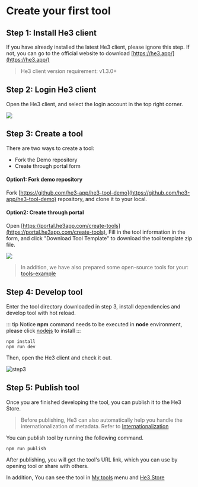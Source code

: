 # Create your first tool

## Step 1: Install He3 client

If you have already installed the latest He3 client, please ignore this step. If not, you can go to the official website to download [https://he3.app/](https://he3.app/)

> He3 client version requirement: v1.3.0+

## Step 2: Login He3 client

Open the He3 client, and select the login account in the top right corner.

![](/guide/1.png)

## Step 3: Create a tool

There are two ways to create a tool:

- Fork the Demo repository
- Create through portal form

#### Option1: Fork demo repository

Fork [https://github.com/he3-app/he3-tool-demo](https://github.com/he3-app/he3-tool-demo) repository, and clone it to your local.

#### Option2: Create through portal

Open [https://portal.he3app.com/create-tools](https://portal.he3app.com/create-tools), Fill in the tool information in the form, and click "Download Tool Template" to download the tool template zip file.

![](/guide/2.png)

> In addition, we have also prepared some open-source tools for your: [tools-example](https://github.com/he3-app/tools-example)

## Step 4: Develop tool

Enter the tool directory downloaded in step 3, install dependencies and develop tool with hot reload.

::: tip Notice
**npm** command needs to be executed in **node** environment, please click [nodejs](https://nodejs.org/) to install
:::

```shell
npm install
npm run dev
```

Then, open the He3 client and check it out.

![step3](/guide/3.png)

## Step 5: Publish tool

Once you are finished developing the tool, you can publish it to the He3 Store.

> Before publishing, He3 can also automatically help you handle the internationalization of metadata. Refer to [Internationalization](./advance/i18n.md)

You can publish tool by running the following command.

```shell
npm run publish
```

After publishing, you will get the tool's URL link, which you can use by opening tool or share with others.

In addition, You can see the tool in [My tools](https://portal.he3app.com/my-tools) menu and [He3 Store](https://portal.he3app.com/tools?page=1)
